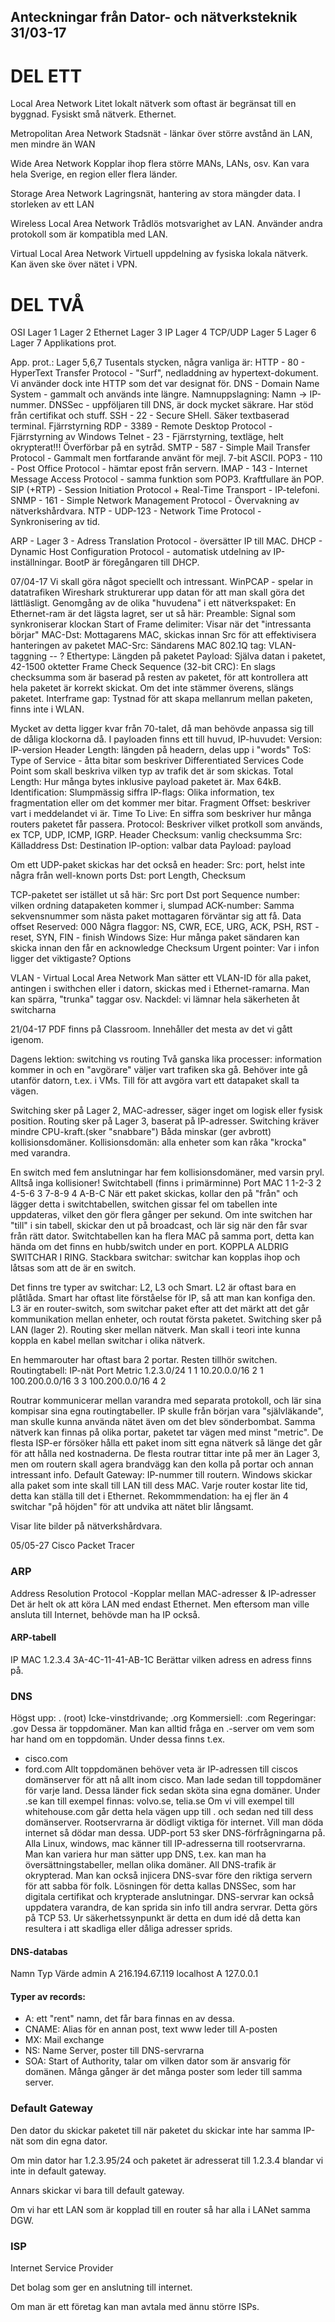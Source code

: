 Anteckningar från Dator- och nätverksteknik
31/03-17
------------------------------------------------------------------------------------------------------------------------------------------------
# DEL ETT
Local Area Network
Litet lokalt nätverk som oftast är begränsat till en byggnad. Fysiskt små nätverk. Ethernet.

Metropolitan Area Network
Stadsnät - länkar över större avstånd än LAN, men mindre än WAN

Wide Area Network
Kopplar ihop flera större MANs, LANs, osv. Kan vara hela Sverige, en region eller flera länder. 

Storage Area Network
Lagringsnät, hantering av stora mängder data. I storleken av ett LAN

Wireless Local Area Network
Trådlös motsvarighet av LAN. Använder andra protokoll som är kompatibla med LAN.

Virtual Local Area Network
Virtuell uppdelning av fysiska lokala nätverk. Kan även ske över nätet i VPN.

# DEL TVÅ
OSI
	Lager 1 
	Lager 2 Ethernet
	Lager 3 IP
	Lager 4	TCP/UDP
	Lager 5
	Lager 6
	Lager 7 Applikations prot.

App. prot.: Lager 5,6,7
Tusentals stycken, några vanliga är:
HTTP - 80 - HyperText Transfer Protocol - "Surf", nedladdning av hypertext-dokument. Vi använder dock inte HTTP som det var designat för.
DNS - Domain Name System - gammalt och används inte längre. Namnuppslagning: Namn -> IP-nummer.
DNSSec - uppföljaren till DNS, är dock mycket säkrare. Har stöd från certifikat och stuff.
SSH - 22 - Secure SHell. Säker textbaserad terminal. Fjärrstyrning
RDP - 3389 - Remote Desktop Protocol - Fjärrstyrning av Windows
Telnet - 23 - Fjärrstyrning, textläge, helt okrypterat!!! Överförbar på en sytråd.
SMTP - 587 - Simple Mail Transfer Protocol - Gammalt men fortfarande använt för mejl. 7-bit ASCII.
POP3 - 110 - Post Office Protocol - hämtar epost från servern.
IMAP - 143 - Internet Message Access Protocol - samma funktion som POP3. Kraftfullare än POP.
SIP (+RTP) - Session Initiation Protocol + Real-Time Transport - IP-telefoni.
SNMP - 161 - Simple Network Management Protocol - Övervakning av nätverkshårdvara.
NTP - UDP-123  - Network Time Protocol - Synkronisering av tid.

ARP - Lager 3 - Adress Translation Protocol - översätter IP till MAC.
DHCP - Dynamic Host Configuration Protocol - automatisk utdelning av IP-inställningar. BootP är föregångaren till DHCP.

07/04-17
Vi skall göra något speciellt och intressant.
WinPCAP - spelar in datatrafiken
Wireshark strukturerar upp datan för att man skall göra det lättläsligt.
Genomgång av de olika "huvudena" i ett nätverkspaket:
En Ethernet-ram är det lägsta lagret, ser ut så här:
    Preamble: Signal som synkroniserar klockan
    Start of Frame delimiter: Visar när det "intressanta börjar"
    MAC-Dst: Mottagarens MAC, skickas innan Src för att effektivisera hanteringen av paketet
    MAC-Src: Sändarens MAC
    802.1Q tag: VLAN-taggning -- ?
    Ethertype: Längden på paketet
    Payload: Själva datan i paketet, 42-1500 oktetter
    Frame Check Sequence (32-bit CRC): En slags checksumma som är baserad på resten av paketet, för att kontrollera att hela paketet är korrekt skickat. Om det inte stämmer överens, slängs paketet.
    Interframe gap: Tystnad för att skapa mellanrum mellan paketen, finns inte i WLAN.

Mycket av detta ligger kvar från 70-talet, då man behövde anpassa sig till de dåliga klockorna då.
I payloaden finns ett till huvud, IP-huvudet:
    Version: IP-version
    Header Length: längden på headern, delas upp i "words"
    ToS: Type of Service - åtta bitar som beskriver Differentiated Services Code Point som skall beskriva vilken typ av trafik det är som skickas.
    Total Length: Hur många bytes inklusive payload paketet är. Max 64kB.
    Identification: Slumpmässig siffra
    IP-flags: Olika information, tex fragmentation eller om det kommer mer bitar.
    Fragment Offset: beskriver vart i meddelandet vi är.
    Time To Live: En siffra som beskriver hur många routers paketet får passera.
    Protocol: Beskriver vilket protkoll som används, ex TCP, UDP, ICMP, IGRP.
    Header Checksum: vanlig checksumma
    Src: Källaddress
    Dst: Destination
    IP-option: valbar data
    Payload: payload

Om ett UDP-paket skickas har det också en header:
    Src: port, helst inte några från well-known ports
    Dst: port
    Length,
    Checksum

TCP-paketet ser istället ut så här:
    Src port
    Dst port
    Sequence number: vilken ordning datapaketen kommer i, slumpad
    ACK-number: Samma sekvensnummer som nästa paket mottagaren förväntar sig att få.
    Data offset
    Reserved: 000
    Några flaggor: NS, CWR, ECE, URG, ACK, PSH, RST - reset, SYN, FIN - finish
    Windows Size: Hur många paket sändaren kan skicka innan den får en acknowledge
    Checksum
    Urgent pointer: Var i infon ligger det viktigaste?
    Options

VLAN - Virtual Local Area Network
Man sätter ett VLAN-ID för alla paket, antingen i swithchen eller i datorn, skickas med i Ethernet-ramarna.
Man kan spärra, "trunka" taggar osv.
Nackdel: vi lämnar hela säkerheten åt switcharna

21/04-17
PDF finns på Classroom. Innehåller det mesta av det vi gått igenom.

Dagens lektion: switching vs routing
Två ganska lika processer: information kommer in och en "avgörare" väljer vart trafiken ska gå.
Behöver inte gå utanför datorn, t.ex. i VMs.
Till för att avgöra vart ett datapaket skall ta vägen.

Switching sker på Lager 2, MAC-adresser, säger inget om logisk eller fysisk position.
Routing sker på Lager 3, baserat på IP-adresser.
Switching kräver mindre CPU-kraft.(sker "snabbare")
Båda minskar (ger avbrott) kollisionsdomäner.
Kollisionsdomän: alla enheter som kan råka "krocka" med varandra.

En switch med fem anslutningar har fem kollisionsdomäner, med varsin pryl. Alltså inga kollisioner!
Switchtabell (finns i primärminne)
    Port    MAC
    1       1-2-3
    2       4-5-6
    3       7-8-9
    4       A-B-C
När ett paket skickas, kollar den på "från" och lägger detta i switchtabellen, switchen gissar fel om tabellen inte uppdateras, vilket den gör flera gånger per sekund.
Om inte switchen har "till" i sin tabell, skickar den ut på broadcast, och lär sig när den får svar från rätt dator.
Switchtabellen kan ha flera MAC på samma port, detta kan hända om det finns en hubb/switch under en port.
KOPPLA ALDRIG SWITCHAR I RING.
Stackbara switchar: switchar kan kopplas ihop och låtsas som att de är en switch.

Det finns tre typer av switchar: L2, L3 och Smart. L2 är oftast bara en plåtlåda.
Smart har oftast lite förståelse för IP, så att man kan konfiga den.
L3 är en router-switch, som switchar paket efter att det märkt att det går kommunikation mellan enheter, och routat första paketet.
Switching sker på LAN (lager 2).    Routing sker mellan nätverk.
Man skall i teori inte kunna koppla en kabel mellan switchar i olika nätverk.

En hemmarouter har oftast bara 2 portar. Resten tillhör switchen.
Routingtabell:
    IP-nät          Port    Metric
    1.2.3.0/24      1       1
    10.20.0.0/16    2       1
    100.200.0.0/16  3       3
    100.200.0.0/16  4       2

Routrar kommunicerar mellan varandra med separata protokoll, och lär sina kompisar sina egna routingtabeller.
IP skulle från början vara "självläkande", man skulle kunna använda nätet även om det blev sönderbombat.
Samma nätverk kan finnas på olika portar, paketet tar vägen med minst "metric".
De flesta ISP-er försöker hålla ett paket inom sitt egna nätverk så länge det går för att hålla ned kostnaderna.
De flesta routrar tittar inte på mer än Lager 3, men om routern skall agera brandvägg kan den kolla på portar och annan intressant info.
Default Gateway: IP-nummer till routern. Windows skickar alla paket som inte skall till LAN till dess MAC.
Varje router kostar lite tid, detta kan ställa till det i Ethernet.
Rekommmendation: ha ej fler än 4 switchar "på höjden" för att undvika att nätet blir långsamt.

Visar lite bilder på nätverkshårdvara.

05/05-27
Cisco Packet Tracer

### ARP
Address Resolution Protocol
-Kopplar mellan MAC-adresser & IP-adresser
Det är helt ok att köra LAN med endast Ethernet.
Men eftersom man ville ansluta till Internet, behövde man ha IP också.
#### ARP-tabell
IP      MAC
1.2.3.4 3A-4C-11-41-AB-1C
Berättar vilken adress en adress finns på.

### DNS
Högst upp: . (root)
Icke-vinstdrivande; .org
Kommersiell: .com
Regeringar: .gov
Dessa är toppdomäner.
Man kan alltid fråga en .-server om vem som har hand om en toppdomän.
Under dessa finns t.ex.
+ cisco.com
+ ford.com
Allt toppdomänen behöver veta är IP-adressen till ciscos domänserver för att nå allt inom cisco.
Man lade sedan till toppdomäner för varje land. Dessa länder fick sedan sköta sina egna domäner.
Under .se kan till exempel finnas: volvo.se, telia.se
Om vi vill exempel till whitehouse.com går detta hela vägen upp till . och sedan ned till dess domänserver.
Rootservrarna är dödligt viktiga för internet. Vill man döda internet så dödar man dessa.
UDP-port 53 sker DNS-förfrågningarna på.
Alla Linux, windows, mac känner till IP-adresserna till rootservrarna.
Man kan variera hur man sätter upp DNS, t.ex. kan man ha översättningstabeller, mellan olika domäner.
All DNS-trafik är okrypterad.
Man kan också injicera DNS-svar före den riktiga servern för att sabba för folk.
Lösningen för detta kallas DNSSec, som har digitala certifikat och krypterade anslutningar.
DNS-servrar kan också uppdatera varandra, de kan sprida sin info till andra servrar. Detta görs på TCP 53.
Ur säkerhetssynpunkt är detta en dum idé då detta kan resultera i att skadliga eller dåliga adresser sprids.
#### DNS-databas
Namn        Typ     Värde
admin       A       216.194.67.119
localhost   A       127.0.0.1

#### Typer av records:
+ A: ett "rent" namn, det får bara finnas en av dessa.
+ CNAME: Alias för en annan post, text www leder till A-posten
+ MX: Mail exchange
+ NS: Name Server, poster till DNS-servrarna
+ SOA: Start of Authority, talar om vilken dator som är ansvarig för domänen.
Många gånger är det många poster som leder till samma server.

### Default Gateway
Den dator du skickar paketet till när paketet du skickar inte har samma IP-nät som din egna dator.

Om min dator har 1.2.3.95/24 och paketet är adresserat till 1.2.3.4 blandar vi inte in default gateway.

Annars skickar vi bara till default gateway.

Om vi har ett LAN som är kopplad till en router så har alla i LANet samma DGW.

### ISP
Internet Service Provider

Det bolag som ger en anslutning till internet.

Om man är ett företag kan man avtala med ännu större ISPs.

